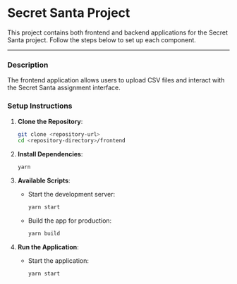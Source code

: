 # Secret Santa Project

This project contains both frontend and backend applications for the Secret Santa project. Follow the steps below to set up each component.

---

### Description

The frontend application allows users to upload CSV files and interact with the Secret Santa assignment interface.

### Setup Instructions

1. **Clone the Repository**:
   ```bash
   git clone <repository-url>
   cd <repository-directory>/frontend
   ```

2. **Install Dependencies**:
   ```bash
   yarn
   ```

3. **Available Scripts**:
   - Start the development server:
     ```bash
     yarn start
     ```
   - Build the app for production:
     ```bash
     yarn build
     ```

4. **Run the Application**:
   - Start the application:
     ```bash
     yarn start
